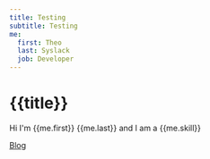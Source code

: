 ```yaml
---
title: Testing
subtitle: Testing
me:
  first: Theo
  last: Syslack
  job: Developer
---
```


# {{title}}

Hi I'm {{me.first}} {{me.last}} and I am a {{me.skill}}

[Blog](/blog)
